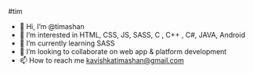 #tim
- 👋 Hi, I’m @timashan
- 👀 I’m interested in HTML, CSS, JS, SASS, C , C++ , C#, JAVA, Android
- 🌱 I’m currently learning SASS
- 💞️ I’m looking to collaborate on web app & platform development 
- 📫 How to reach me kavishkatimashan@gmail.com

<!---
timashan/timashan is a ✨ special ✨ repository because its `README.md` (this file) appears on your GitHub profile.
You can click the Preview link to take a look at your changes.
--->
